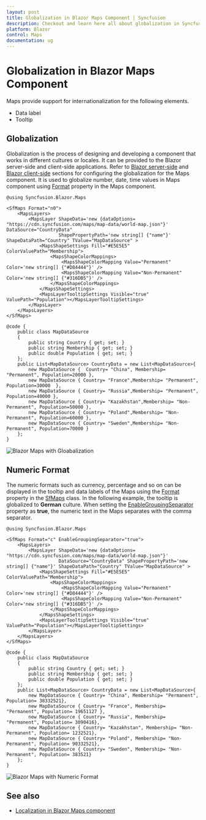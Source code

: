 ```yaml
---
layout: post
title: Globalization in Blazor Maps Component | Syncfusion
description: Checkout and learn here all about globalization in Syncfusion Blazor Maps component and much more details.
platform: Blazor
control: Maps
documentation: ug
---
```


# Globalization in Blazor Maps Component

Maps provide support for internationalization for the following elements.

* Data label
* Tooltip

## Globalization

Globalization is the process of designing and developing a component that works in different cultures or locales. It can be provided to the Blazor server-side and client-side applications. Refer to [Blazor server-side](https://blazor.syncfusion.com/documentation/common/localization#enable-localization-in-blazor-server-application) and [Blazor client-side](https://blazor.syncfusion.com/documentation/common/localization#enable-localization-in-blazor-webassembly-application) sections for configuring the globalization for the Maps component. It is used to globalize number, date, time values in
Maps component using [Format](https://help.syncfusion.com/cr/blazor/Syncfusion.Blazor.Maps.SfMaps.html#Syncfusion_Blazor_Maps_SfMaps_Format) property in the Maps component.

```cshtml
@using Syncfusion.Blazor.Maps

<SfMaps Format="n0">
    <MapsLayers>
        <MapsLayer ShapeData='new {dataOptions= "https://cdn.syncfusion.com/maps/map-data/world-map.json"}' DataSource="CountryData"
                   ShapePropertyPath='new string[] {"name"}' ShapeDataPath="Country" TValue="MapDataSource" >
            <MapsShapeSettings Fill="#E5E5E5" ColorValuePath="Membership">
                <MapsShapeColorMappings>
                    <MapsShapeColorMapping Value="Permanent" Color='new string[] {"#D84444"}' />
                    <MapsShapeColorMapping Value="Non-Permanent" Color='new string[] {"#316DB5"}' />
                </MapsShapeColorMappings>
            </MapsShapeSettings>
            <MapsLayerTooltipSettings Visible="true" ValuePath="Population"></MapsLayerTooltipSettings>
        </MapsLayer>
    </MapsLayers>
</SfMaps>

@code {
    public class MapDataSource
    {
        public string Country { get; set; }
        public string Membership { get; set; }
        public double Population { get; set; }
    };
    public List<MapDataSource> CountryData = new List<MapDataSource>{
        new MapDataSource {  Country= "China", Membership= "Permanent", Population=20000 },
        new MapDataSource { Country= "France",Membership= "Permanent", Population=30000  },
        new MapDataSource { Country= "Russia",Membership= "Permanent", Population=40000 },
        new MapDataSource { Country= "Kazakhstan",Membership= "Non-Permanent", Population=50000 },
        new MapDataSource { Country= "Poland",Membership= "Non-Permanent", Population=60000 },
        new MapDataSource { Country= "Sweden",Membership= "Non-Permanent", Population=70000 }
    };
}
```

![Blazor Maps with Gloabalization](./images/Internationalization/blazor-maps-globalization.PNG)

## Numeric Format

The numeric formats such as currency, percentage and so on can be displayed in the tooltip and data labels of the Maps using the [Format](https://help.syncfusion.com/cr/blazor/Syncfusion.Blazor.Maps.SfMaps.html#Syncfusion_Blazor_Maps_SfMaps_Format) property in the [SfMaps](https://help.syncfusion.com/cr/blazor/Syncfusion.Blazor.Maps.SfMaps.html) class. In the following example, the tooltip is globalized to **German** culture. When setting the [EnableGroupingSeparator](https://help.syncfusion.com/cr/blazor/Syncfusion.Blazor.Maps.SfMaps.html#Syncfusion_Blazor_Maps_SfMaps_EnableGroupingSeparator) property as **true**, the numeric text in the Maps separates with the comma separator.

```cshtml
@using Syncfusion.Blazor.Maps

<SfMaps Format="c" EnableGroupingSeparator="true">
    <MapsLayers>
        <MapsLayer ShapeData='new {dataOptions= "https://cdn.syncfusion.com/maps/map-data/world-map.json"}'
                   DataSource="CountryData" ShapePropertyPath='new string[] {"name"}' ShapeDataPath="Country" TValue="MapDataSource" >
            <MapsShapeSettings Fill="#E5E5E5" ColorValuePath="Membership">
                <MapsShapeColorMappings>
                    <MapsShapeColorMapping Value="Permanent" Color='new string[] {"#D84444"}' />
                    <MapsShapeColorMapping Value="Non-Permanent" Color='new string[] {"#316DB5"}' />
                </MapsShapeColorMappings>
            </MapsShapeSettings>
            <MapsLayerTooltipSettings Visible="true" ValuePath="Population"></MapsLayerTooltipSettings>
        </MapsLayer>
    </MapsLayers>
</SfMaps>

@code {
    public class MapDataSource
    {
        public string Country { get; set; }
        public string Membership { get; set; }
        public double Population { get; set; }
    };
    public List<MapDataSource> CountryData = new List<MapDataSource>{
        new MapDataSource { Country= "China", Membership= "Permanent", Population= 38332521},
        new MapDataSource { Country= "France", Membership= "Permanent", Population= 19651127 },
        new MapDataSource { Country= "Russia", Membership= "Permanent", Population= 3090416},
        new MapDataSource { Country= "Kazakhstan", Membership= "Non-Permanent", Population= 1232521},
        new MapDataSource { Country= "Poland", Membership= "Non-Permanent", Population= 90332521},
        new MapDataSource { Country= "Sweden", Membership= "Non-Permanent", Population= 383521}
    };
}
```

![Blazor Maps with Numeric Format](./images/Internationalization/blazor-maps-numeric-format.png)

## See also

* [Localization in Blazor Maps component](https://blazor.syncfusion.com/documentation/maps/localization)
